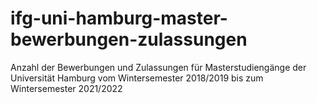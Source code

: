 # ifg-uni-hamburg-master-bewerbungen-zulassungen
Anzahl der Bewerbungen und Zulassungen für Masterstudiengänge der Universität Hamburg vom Wintersemester 2018/2019 bis zum Wintersemester 2021/2022
